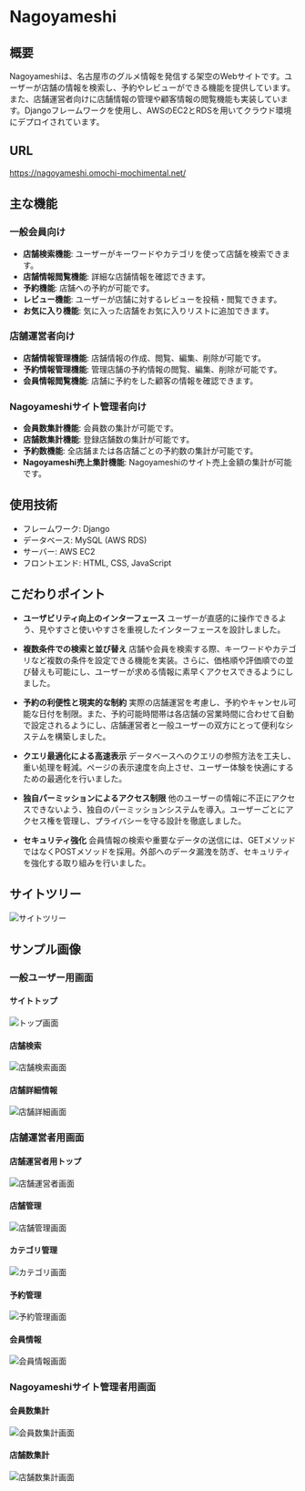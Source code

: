 # Nagoyameshi
## 概要
Nagoyameshiは、名古屋市のグルメ情報を発信する架空のWebサイトです。ユーザーが店舗の情報を検索し、予約やレビューができる機能を提供しています。また、店舗運営者向けに店舗情報の管理や顧客情報の閲覧機能も実装しています。Djangoフレームワークを使用し、AWSのEC2とRDSを用いてクラウド環境にデプロイされています。

## URL
https://nagoyameshi.omochi-mochimental.net/

## 主な機能
### 一般会員向け
- **店舗検索機能**: ユーザーがキーワードやカテゴリを使って店舗を検索できます。
- **店舗情報閲覧機能**: 詳細な店舗情報を確認できます。
- **予約機能**: 店舗への予約が可能です。
- **レビュー機能**: ユーザーが店舗に対するレビューを投稿・閲覧できます。
- **お気に入り機能**: 気に入った店舗をお気に入りリストに追加できます。
### 店舗運営者向け
- **店舗情報管理機能**: 店舗情報の作成、閲覧、編集、削除が可能です。
- **予約情報管理機能**: 管理店舗の予約情報の閲覧、編集、削除が可能です。
- **会員情報閲覧機能**: 店舗に予約をした顧客の情報を確認できます。
### Nagoyameshiサイト管理者向け
- **会員数集計機能**: 会員数の集計が可能です。
- **店舗数集計機能**: 登録店舗数の集計が可能です。
- **予約数機能**: 全店舗または各店舗ごとの予約数の集計が可能です。
- **Nagoyameshi売上集計機能**: Nagoyameshiのサイト売上金額の集計が可能です。

## 使用技術
- フレームワーク: Django
- データベース: MySQL (AWS RDS)
- サーバー: AWS EC2
- フロントエンド: HTML, CSS, JavaScript

## こだわりポイント
- **ユーザビリティ向上のインターフェース**
ユーザーが直感的に操作できるよう、見やすさと使いやすさを重視したインターフェースを設計しました。

- **複数条件での検索と並び替え**
店舗や会員を検索する際、キーワードやカテゴリなど複数の条件を設定できる機能を実装。さらに、価格順や評価順での並び替えも可能にし、ユーザーが求める情報に素早くアクセスできるようにしました。

- **予約の利便性と現実的な制約**
実際の店舗運営を考慮し、予約やキャンセル可能な日付を制限。また、予約可能時間帯は各店舗の営業時間に合わせて自動で設定されるようにし、店舗運営者と一般ユーザーの双方にとって便利なシステムを構築しました。

- **クエリ最適化による高速表示**
データベースへのクエリの参照方法を工夫し、重い処理を軽減。ページの表示速度を向上させ、ユーザー体験を快適にするための最適化を行いました。

- **独自パーミッションによるアクセス制限**
他のユーザーの情報に不正にアクセスできないよう、独自のパーミッションシステムを導入。ユーザーごとにアクセス権を管理し、プライバシーを守る設計を徹底しました。

- **セキュリティ強化**
会員情報の検索や重要なデータの送信には、GETメソッドではなくPOSTメソッドを採用。外部へのデータ漏洩を防ぎ、セキュリティを強化する取り組みを行いました。

## サイトツリー
![サイトツリー](image/nagoyameshi_tree.png)

## サンプル画像
### 一般ユーザー用画面
#### サイトトップ
![トップ画面](image/nagoyameshi_top.png)



#### 店舗検索
![店舗検索画面](image/nagoyameshi_category.png)



#### 店舗詳細情報
![店舗詳細画面](image/nagoyameshi_detail.png)



### 店舗運営者用画面
#### 店舗運営者用トップ
![店舗運営者画面](image/nagoyameshi_management.png)



#### 店舗管理
![店舗管理画面](image/nagoyameshi_management_restaurant.png)



#### カテゴリ管理
![カテゴリ画面](image/nagoyameshi_management_category.png)



#### 予約管理
![予約管理画面](image/nagoyameshi_management_reservation.png)



#### 会員情報
![会員情報画面](image/nagoyameshi_management_user.png)



### Nagoyameshiサイト管理者用画面
#### 会員数集計
![会員数集計画面](image/nagoyameshi.administration_user.png)



#### 店舗数集計
![店舗数集計画面](image/nagoyameshi.administration_restaurant.png)
